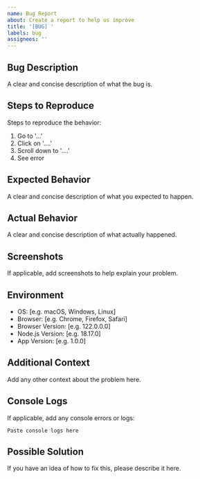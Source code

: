 ```yaml
---
name: Bug Report
about: Create a report to help us improve
title: '[BUG] '
labels: bug
assignees: ''
---
```


## Bug Description
A clear and concise description of what the bug is.

## Steps to Reproduce
Steps to reproduce the behavior:
1. Go to '...'
2. Click on '....'
3. Scroll down to '....'
4. See error

## Expected Behavior
A clear and concise description of what you expected to happen.

## Actual Behavior
A clear and concise description of what actually happened.

## Screenshots
If applicable, add screenshots to help explain your problem.

## Environment
- OS: [e.g. macOS, Windows, Linux]
- Browser: [e.g. Chrome, Firefox, Safari]
- Browser Version: [e.g. 122.0.0.0]
- Node.js Version: [e.g. 18.17.0]
- App Version: [e.g. 1.0.0]

## Additional Context
Add any other context about the problem here.

## Console Logs
If applicable, add any console errors or logs:
```
Paste console logs here
```

## Possible Solution
If you have an idea of how to fix this, please describe it here.

